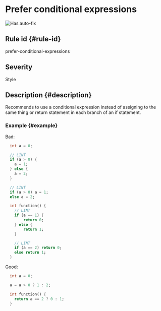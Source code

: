 # Prefer conditional expressions

![Has auto-fix](https://img.shields.io/badge/-has%20auto--fix-success)

## Rule id {#rule-id}

prefer-conditional-expressions

## Severity

Style

## Description {#description}

Recommends to use a conditional expression instead of assigning to the same thing or return statement in each branch of an if statement.

### Example {#example}

Bad:

```dart
  int a = 0;

  // LINT
  if (a > 0) {
    a = 1;
  } else {
    a = 2;
  }

  // LINT
  if (a > 0) a = 1;
  else a = 2;

  int function() {
    // LINT
    if (a == 1) {
        return 0;
    } else {
        return 1;
    }

    // LINT
    if (a == 2) return 0;
    else return 1;
  }
```

Good:

```dart
  int a = 0;

  a = a > 0 ? 1 : 2;

  int function() {
    return a == 2 ? 0 : 1;
  }
```
